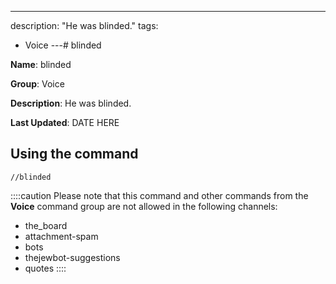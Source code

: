 ---
description: "He was blinded."
tags:
  - Voice
---# blinded

**Name**: blinded

**Group**: Voice

**Description**: He was blinded.

**Last Updated**: DATE HERE

## Using the command

    //blinded

::::caution Please note that this command and other commands from the **Voice** command group are not allowed in the following channels:
- the_board
- attachment-spam
- bots
- thejewbot-suggestions
- quotes
::::